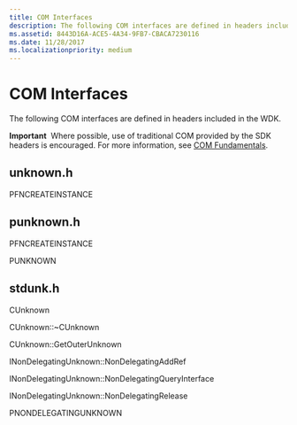 ```yaml
---
title: COM Interfaces
description: The following COM interfaces are defined in headers included in the WDK.Important  Where possible, use of traditional COM provided by the SDK headers is encouraged. For more information, see COM Fundamentals. .
ms.assetid: 8443D16A-ACE5-4A34-9FB7-CBACA7230116
ms.date: 11/28/2017
ms.localizationpriority: medium
---
```


# COM Interfaces


The following COM interfaces are defined in headers included in the WDK.

**Important**  Where possible, use of traditional COM provided by the SDK headers is encouraged. For more information, see [COM Fundamentals](https://msdn.microsoft.com/library/windows/desktop/ms694505).

 

## <span id="UNKNOWN.H_"></span>unknown.h


PFNCREATEINSTANCE

## <span id="PUNKNOWN.H"></span>punknown.h


PFNCREATEINSTANCE

PUNKNOWN

## <span id="STDUNK.H"></span>stdunk.h


CUnknown

CUnknown::~CUnknown

CUnknown::GetOuterUnknown

INonDelegatingUnknown::NonDelegatingAddRef

INonDelegatingUnknown::NonDelegatingQueryInterface

INonDelegatingUnknown::NonDelegatingRelease

PNONDELEGATINGUNKNOWN

 

 





